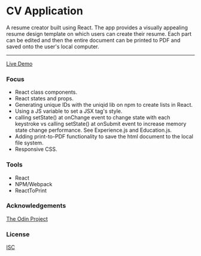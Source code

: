 # CV Application
A resume creator built using React. The app provides a visually appealing resume design template on which users can create their resume. Each part can be edited and then the entire document can be printed to PDF and saved onto the user's local computer.

<hr/>

[Live Demo](https://jonro2955.github.io/odin_javascript_8_cv_application/)

### Focus  
- React class components.
- React states and props. 
- Generating unique IDs with the uniqid lib on npm to create lists in React.  
- Using a JS variable to set a JSX tag's style.
- calling setState() at onChange event to change state with each keystroke vs calling setState() at onSubmit event to increase memory state change performance. See Experience.js and Education.js.
- Adding print-to-PDF functionality to save the html document to the local file system.
- Responsive CSS.

### Tools 
- React
- NPM/Webpack
- ReactToPrint
 
### Acknowledgements

[The Odin Project](https://www.theodinproject.com/)

### License

[ISC](https://opensource.org/licenses/ISC)
